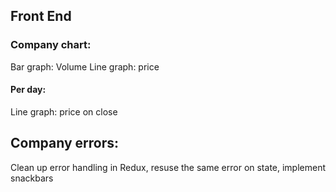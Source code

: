 ## Front End

### Company chart:
Bar graph: Volume
Line graph: price

#### Per day:
Line graph: price on close

## Company errors:
Clean up error handling in Redux, resuse the same error on state, implement snackbars